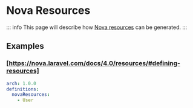 # Nova Resources

::: info
This page will describe how [Nova resources](https://nova.laravel.com/docs/4.0/resources/) can be generated.
:::

## Examples

### [https://nova.laravel.com/docs/4.0/resources/#defining-resources]

```yaml
arch: 1.0.0
definitions:
  novaResources:
    - User
```

